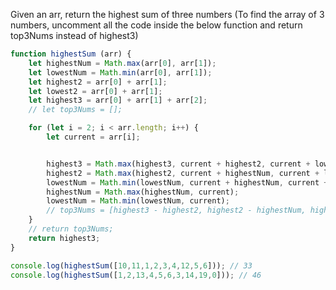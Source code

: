 Given an arr, return the highest sum of three numbers
(To find the array of 3 numbers, uncomment all the code inside the below function and return top3Nums instead of highest3)

```Javascript
function highestSum (arr) {
    let highestNum = Math.max(arr[0], arr[1]);
    let lowestNum = Math.min(arr[0], arr[1]);
    let highest2 = arr[0] + arr[1];
    let lowest2 = arr[0] + arr[1];
    let highest3 = arr[0] + arr[1] + arr[2];
    // let top3Nums = [];

    for (let i = 2; i < arr.length; i++) {
        let current = arr[i];


        highest3 = Math.max(highest3, current + highest2, current + lowest2);
        highest2 = Math.max(highest2, current + highestNum, current + lowestNum);
        lowestNum = Math.min(lowestNum, current + highestNum, current + lowestNum);
        highestNum = Math.max(highestNum, current);
        lowestNum = Math.min(lowestNum, current);
        // top3Nums = [highest3 - highest2, highest2 - highestNum, highestNum]
    }
    // return top3Nums;
    return highest3;
}

console.log(highestSum([10,11,1,2,3,4,12,5,6])); // 33
console.log(highestSum([1,2,13,4,5,6,3,14,19,0])); // 46
```